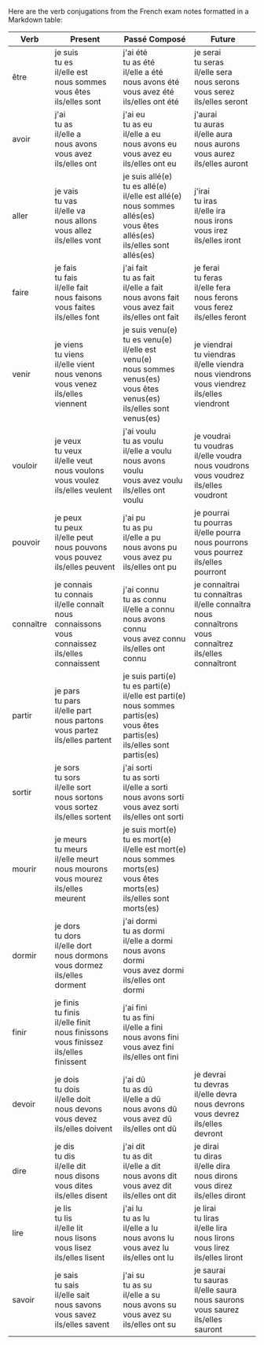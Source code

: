 Here are the verb conjugations from the French exam notes formatted in a Markdown table:

| Verb | Present | Passé Composé | Future |
|-|-|-|-|
| être | je suis <br> tu es <br> il/elle est <br> nous sommes <br> vous êtes <br> ils/elles sont | j'ai été <br> tu as été <br> il/elle a été <br> nous avons été <br> vous avez été <br> ils/elles ont été | je serai <br> tu seras <br> il/elle sera <br> nous serons <br> vous serez <br> ils/elles seront |
| avoir | j'ai <br> tu as <br> il/elle a <br> nous avons <br> vous avez <br> ils/elles ont | j'ai eu <br> tu as eu <br> il/elle a eu <br> nous avons eu <br> vous avez eu <br> ils/elles ont eu | j'aurai <br> tu auras <br> il/elle aura <br> nous aurons <br> vous aurez <br> ils/elles auront |
| aller | je vais <br> tu vas <br> il/elle va <br> nous allons <br> vous allez <br> ils/elles vont | je suis allé(e) <br> tu es allé(e) <br> il/elle est allé(e) <br> nous sommes allés(es) <br> vous êtes allés(es) <br> ils/elles sont allés(es) | j'irai <br> tu iras <br> il/elle ira <br> nous irons <br> vous irez <br> ils/elles iront |
| faire | je fais <br> tu fais <br> il/elle fait <br> nous faisons <br> vous faites <br> ils/elles font | j'ai fait <br> tu as fait <br> il/elle a fait <br> nous avons fait <br> vous avez fait <br> ils/elles ont fait | je ferai <br> tu feras <br> il/elle fera <br> nous ferons <br> vous ferez <br> ils/elles feront |
| venir | je viens <br> tu viens <br> il/elle vient <br> nous venons <br> vous venez <br> ils/elles viennent | je suis venu(e) <br> tu es venu(e) <br> il/elle est venu(e) <br> nous sommes venus(es) <br> vous êtes venus(es) <br> ils/elles sont venus(es) | je viendrai <br> tu viendras <br> il/elle viendra <br> nous viendrons <br> vous viendrez <br> ils/elles viendront |
| vouloir | je veux <br> tu veux <br> il/elle veut <br> nous voulons <br> vous voulez <br> ils/elles veulent | j'ai voulu <br> tu as voulu <br> il/elle a voulu <br> nous avons voulu <br> vous avez voulu <br> ils/elles ont voulu | je voudrai <br> tu voudras <br> il/elle voudra <br> nous voudrons <br> vous voudrez <br> ils/elles voudront |
| pouvoir | je peux <br> tu peux <br> il/elle peut <br> nous pouvons <br> vous pouvez <br> ils/elles peuvent | j'ai pu <br> tu as pu <br> il/elle a pu <br> nous avons pu <br> vous avez pu <br> ils/elles ont pu | je pourrai <br> tu pourras <br> il/elle pourra <br> nous pourrons <br> vous pourrez <br> ils/elles pourront |
| connaître | je connais <br> tu connais <br> il/elle connaît <br> nous connaissons <br> vous connaissez <br> ils/elles connaissent | j'ai connu <br> tu as connu <br> il/elle a connu <br> nous avons connu <br> vous avez connu <br> ils/elles ont connu | je connaîtrai <br> tu connaîtras <br> il/elle connaîtra <br> nous connaîtrons <br> vous connaîtrez <br> ils/elles connaîtront |
| partir | je pars <br> tu pars <br> il/elle part <br> nous partons <br> vous partez <br> ils/elles partent | je suis parti(e) <br> tu es parti(e) <br> il/elle est parti(e) <br> nous sommes partis(es) <br> vous êtes partis(es) <br> ils/elles sont partis(es) | |
| sortir | je sors <br> tu sors <br> il/elle sort <br> nous sortons <br> vous sortez <br> ils/elles sortent | j'ai sorti <br> tu as sorti <br> il/elle a sorti <br> nous avons sorti <br> vous avez sorti <br> ils/elles ont sorti | |
| mourir | je meurs <br> tu meurs <br> il/elle meurt <br> nous mourons <br> vous mourez <br> ils/elles meurent | je suis mort(e) <br> tu es mort(e) <br> il/elle est mort(e) <br> nous sommes morts(es) <br> vous êtes morts(es) <br> ils/elles sont morts(es) | |
| dormir | je dors <br> tu dors <br> il/elle dort <br> nous dormons <br> vous dormez <br> ils/elles dorment | j'ai dormi <br> tu as dormi <br> il/elle a dormi <br> nous avons dormi <br> vous avez dormi <br> ils/elles ont dormi | |
| finir | je finis <br> tu finis <br> il/elle finit <br> nous finissons <br> vous finissez <br> ils/elles finissent | j'ai fini <br> tu as fini <br> il/elle a fini <br> nous avons fini <br> vous avez fini <br> ils/elles ont fini | |
| devoir | je dois <br> tu dois <br> il/elle doit <br> nous devons <br> vous devez <br> ils/elles doivent | j'ai dû <br> tu as dû <br> il/elle a dû <br> nous avons dû <br> vous avez dû <br> ils/elles ont dû | je devrai <br> tu devras <br> il/elle devra <br> nous devrons <br> vous devrez <br> ils/elles devront |
| dire | je dis <br> tu dis <br> il/elle dit <br> nous disons <br> vous dites <br> ils/elles disent | j'ai dit <br> tu as dit <br> il/elle a dit <br> nous avons dit <br> vous avez dit <br> ils/elles ont dit | je dirai <br> tu diras <br> il/elle dira <br> nous dirons <br> vous direz <br> ils/elles diront |
| lire | je lis <br> tu lis <br> il/elle lit <br> nous lisons <br> vous lisez <br> ils/elles lisent | j'ai lu <br> tu as lu <br> il/elle a lu <br> nous avons lu <br> vous avez lu <br> ils/elles ont lu | je lirai <br> tu liras <br> il/elle lira <br> nous lirons <br> vous lirez <br> ils/elles liront |
| savoir | je sais <br> tu sais <br> il/elle sait <br> nous savons <br> vous savez <br> ils/elles savent | j'ai su <br> tu as su <br> il/elle a su <br> nous avons su <br> vous avez su <br> ils/elles ont su | je saurai <br> tu sauras <br> il/elle saura <br> nous saurons <br> vous saurez <br> ils/elles sauront |